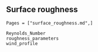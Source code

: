 ## Surface roughness
```@index
Pages = ["surface_roughness.md",]
```

```@docs
Reynolds_Number
roughness_parameters
wind_profile
```